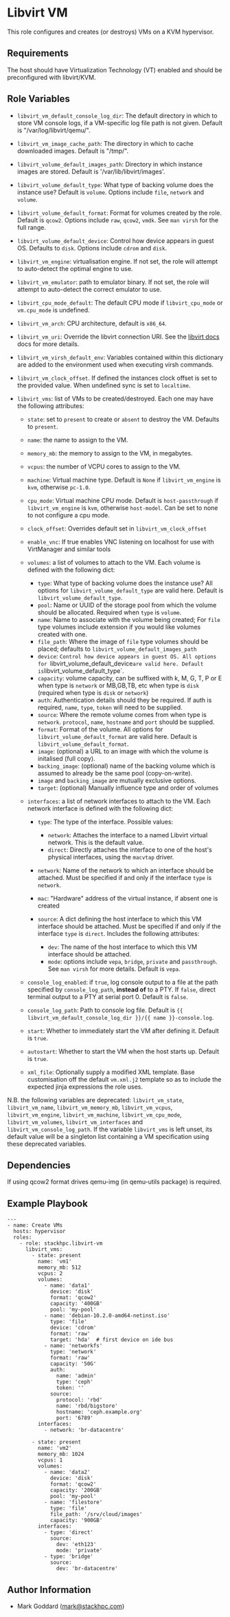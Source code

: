Libvirt VM
==========

This role configures and creates (or destroys) VMs on a KVM hypervisor.

Requirements
------------

The host should have Virtualization Technology (VT) enabled and should
be preconfigured with libvirt/KVM.

Role Variables
--------------

- `libvirt_vm_default_console_log_dir`: The default directory in which to store
  VM console logs, if a VM-specific log file path is not given. Default is
  "/var/log/libvirt/qemu/".

- `libvirt_vm_image_cache_path`: The directory in which to cache downloaded
  images. Default is "/tmp/".

- `libvirt_volume_default_images_path`: Directory in which instance images are
  stored. Default is '/var/lib/libvirt/images'.

- `libvirt_volume_default_type`: What type of backing volume does the instance
  use? Default is `volume`. Options include `file`, `network` and `volume`.

- `libvirt_volume_default_format`: Format for volumes created by the role.
  Default is `qcow2`. Options include `raw`, `qcow2`, `vmdk`.  See `man virsh`
  for the full range.

- `libvirt_volume_default_device`: Control how device appears in guest OS.
  Defaults to `disk`. Options include `cdrom` and `disk`.

- `libvirt_vm_engine`: virtualisation engine. If not set, the role will attempt
  to auto-detect the optimal engine to use.

- `libvirt_vm_emulator`: path to emulator binary. If not set, the role will
  attempt to auto-detect the correct emulator to use.

- `libvirt_cpu_mode_default`: The default CPU mode if `libvirt_cpu_mode` or
  `vm.cpu_mode` is undefined.

- `libvirt_vm_arch`: CPU architecture, default is `x86_64`.

- `libvirt_vm_uri`: Override the libvirt connection URI. See the
  [libvirt docs](https://libvirt.org/remote.html) docs for more details.

- `libvirt_vm_virsh_default_env`: Variables contained within this dictionary are
  added to the environment used when executing virsh commands.

- `libvirt_vm_clock_offset`. If defined the instances clock offset is set to
  the provided value. When undefined sync is set to `localtime`.

- `libvirt_vms`: list of VMs to be created/destroyed. Each one may have the
  following attributes:

    - `state`: set to `present` to create or `absent` to destroy the VM.
      Defaults to `present`.

    - `name`: the name to assign to the VM.

    - `memory_mb`: the memory to assign to the VM, in megabytes.

    - `vcpus`: the number of VCPU cores to assign to the VM.

    - `machine`: Virtual machine type. Default is `None` if
      `libvirt_vm_engine` is `kvm`, otherwise `pc-1.0`.

    - `cpu_mode`: Virtual machine CPU mode. Default is `host-passthrough` if
      `libvirt_vm_engine` is `kvm`, otherwise `host-model`. Can be set to none
      to not configure a cpu mode.

    - `clock_offset`: Overrides default set in `libvirt_vm_clock_offset`

    - `enable_vnc`: If true enables VNC listening on localhost for use with
      VirtManager and similar tools

    - `volumes`: a list of volumes to attach to the VM.  Each volume is
      defined with the following dict:
        - `type`: What type of backing volume does the instance use? All
          options for `libvirt_volume_default_type` are valid here. Default
          is `libvirt_volume_default_type`.
        - `pool`: Name or UUID of the storage pool from which the volume should be
          allocated. Required when `type` is `volume`.
        - `name`: Name to associate with the volume being created; For `file` type volumes include extension if you would like volumes created with one.
        - `file_path`: Where the image of `file` type volumes should be placed; defaults to `libvirt_volume_default_images_path`
        - `device`: `Control how device appears in guest OS. All options for
          `libvirt_volume_default_device` are valid here. Default is
          `libvirt_volume_default_type`.
        - `capacity`: volume capacity, can be suffixed with k, M, G, T, P or E when type is `network` or MB,GB,TB, etc when type is `disk` (required when type is `disk` or `network`)
        - `auth`: Authentication details should they be required. If auth is required, `name`, `type`, `token` will need to be supplied.
        - `source`: Where the remote volume comes from when type is `network`. `protocol`, `name`, `hostname` and `port` should be supplied.
        - `format`: Format of the volume. All options for
          `libvirt_volume_default_format` are valid here. Default is
          `libvirt_volume_default_format`.
        - `image`: (optional) a URL to an image with which the volume is initalised (full copy).
        - `backing_image`: (optional) name of the backing volume which is assumed to already be the same pool (copy-on-write).
        - `image` and `backing_image` are mutually exclusive options.
        - `target`: (optional) Manually influence type and order of volumes

    - `interfaces`: a list of network interfaces to attach to the VM.
      Each network interface is defined with the following dict:

        - `type`: The type of the interface. Possible values:

            - `network`: Attaches the interface to a named Libvirt virtual
              network. This is the default value.
            - `direct`: Directly attaches the interface to one of the host's
              physical interfaces, using the `macvtap` driver.
        - `network`: Name of the network to which an interface should be
          attached. Must be specified if and only if the interface `type` is
          `network`.
        - `mac`: "Hardware" address of the virtual instance, if absent one is created
        - `source`: A dict defining the host interface to which this
          VM interface should be attached. Must be specified if and only if the
          interface `type` is `direct`. Includes the following attributes:

            - `dev`: The name of the host interface to which this VM interface
              should be attached.
            - `mode`: options include `vepa`, `bridge`, `private` and
              `passthrough`. See `man virsh` for more details. Default is
              `vepa`.

    - `console_log_enabled`: if `true`, log console output to a file at the
      path specified by `console_log_path`, **instead of** to a PTY. If
      `false`, direct terminal output to a PTY at serial port 0. Default is
      `false`.

    - `console_log_path`: Path to console log file. Default is
      `{{ libvirt_vm_default_console_log_dir }}/{{ name }}-console.log`.

    - `start`: Whether to immediately start the VM after defining it. Default
      is `true`.

    - `autostart`: Whether to start the VM when the host starts up. Default is
      `true`.

    - `xml_file`: Optionally supply a modified XML template. Base customisation
      off the default `vm.xml.j2` template so as to include the expected jinja
      expressions the role uses.

N.B. the following variables are deprecated: `libvirt_vm_state`,
`libvirt_vm_name`, `libvirt_vm_memory_mb`, `libvirt_vm_vcpus`,
`libvirt_vm_engine`, `libvirt_vm_machine`, `libvirt_vm_cpu_mode`,
`libvirt_vm_volumes`, `libvirt_vm_interfaces` and
`libvirt_vm_console_log_path`. If the variable `libvirt_vms` is left unset, its
default value will be a singleton list containing a VM specification using
these deprecated variables.

Dependencies
------------

If using qcow2 format drives qemu-img (in qemu-utils package) is required.


Example Playbook
----------------

    ---
    - name: Create VMs
      hosts: hypervisor
      roles:
        - role: stackhpc.libvirt-vm
          libvirt_vms:
            - state: present
              name: 'vm1'
              memory_mb: 512
              vcpus: 2
              volumes:
                - name: 'data1'
                  device: 'disk'
                  format: 'qcow2'
                  capacity: '400GB'
                  pool: 'my-pool'
                - name: 'debian-10.2.0-amd64-netinst.iso'
                  type: 'file'
                  device: 'cdrom'
                  format: 'raw'
                  target: 'hda'  # first device on ide bus
                - name: 'networkfs'
                  type: 'network'
                  format: 'raw'
                  capacity: '50G'
                  auth:
                    name: 'admin'
                    type: 'ceph'
                    token: ''
                  source:
                    protocol: 'rbd'
                    name: 'rbd/bigstore'
                    hostname: 'ceph.example.org'
                    port: '6789'
              interfaces:
                - network: 'br-datacentre'

            - state: present
              name: 'vm2'
              memory_mb: 1024
              vcpus: 1
              volumes:
                - name: 'data2'
                  device: 'disk'
                  format: 'qcow2'
                  capacity: '200GB'
                  pool: 'my-pool'
                - name: 'filestore'
                  type: 'file'
                  file_path: '/srv/cloud/images'
                  capacity: '900GB'
              interfaces:
                - type: 'direct'
                  source:
                    dev: 'eth123'
                    mode: 'private'
                - type: 'bridge'
                  source:
                    dev: 'br-datacentre'


Author Information
------------------

- Mark Goddard (<mark@stackhpc.com>)
